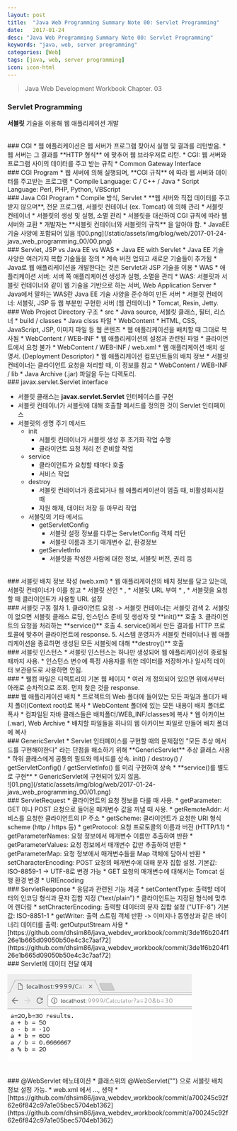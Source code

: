 ```yaml
---
layout: post
title:  "Java Web Programming Summary Note 00: Servlet Programming"
date:   2017-01-24
desc: "Java Web Programming Summary Note 00: Servlet Programming"
keywords: "java, web, server programming"
categories: [Web]
tags: [java, web, server programming]
icon: icon-html
---
```


> Java Web Development Workbook Chapter. 03

### Servlet Programming
**서블릿** 기술을 이용해 웹 애플리케이션 개발

<br>
### CGI
* 웹 애플리케이션은 웹 서버가 프로그램 찾아서 실행 및 결과를 리턴받음.
* 웹 서버는 그 결과를 **HTTP 형식** 에 맞추어 웹 브라우저로 리턴.
* CGI: 웹 서버와 프로그램 사이의 데이터를 주고 받는 규칙
  * Common Gateway Interface
<br>
### CGI Program
* 웹 서버에 의해 실행되며, **CGI 규칙** 에 따라 웹 서버와 데이터를 주고받는 프로그램
* Compile Language: C / C++ / Java
* Script Language: Perl, PHP, Python, VBScript

<br>
### Java CGI Program
* Compile 방식, Servlet
* **웹 서버와 직접 데이터를 주고 받지 않으며**, 전문 프로그램, 서블릿 컨테이너 (ex. Tomcat) 에 의해 관리
* 서블릿 컨테이너
  * 서블릿의 생성 및 실행, 소멸 관리
  * 서블릿을 대신하여 CGI 규칙에 따라 웹 서버와 교환
  * 개발자는 **서블릿 컨테이너와 서블릿의 규칙** 을 알아야 함.
      * JavaEE 기술 사양에 포함되어 있음
       ![00.png](/static/assets/img/blog/web/2017-01-24-java_web_programming_00/00.png)

<br>       
### Servlet, JSP vs Java EE vs WAS
* Java EE with Servlet
  * Java EE 기술 사양은 여러가지 복합 기술들을 정의
  * 계속 버전 업되고 새로운 기술들이 추가됨
  * Java로 웹 애플리케이션을 개발한다는 것은 Servlet과 JSP 기술을 이용
* WAS
  * 애플리케이션 서버: 서버 쪽 애플리케이션 생성과 실행, 소멸을 관리
  * WAS: 서블릿과 서블릿 컨테이너와 같이 웹 기술을 기반으로 하는 서버, Web Application Server
    * Java에서 말하는 WAS란 Java EE 기술 사양을 준수하여 만든 서버
  * 서블릿 컨테이너: 서블릿, JSP 등 웹 부분만 구현한 서버 (웹 컨테이너)
    * Tomcat, Resin, Jetty.

<br>
### Web Project Directory 구조
* src
  * Java source, 서블릿 클래스, 필터, 리스너
* build / classes
  * Java clsss 파일
* WebContent
  * HTML, CSS, JavaScript, JSP, 이미지 파일 등 웹 콘텐츠
  * 웹 애플리케이션을 배치할 때 그대로 복사됨
* WebContent / WEB-INF
  * 웹 애플리케이션의 설정과 관련된 파일
  * 클라이언트에서 요청 불가
* WebContent / WEB-INF / web.xml
  * 웹 애플리케이션 배치 설명서. (Deployment Descriptor)
  * 웹 애플리케이션 컴포넌트들의 배치 정보
  * 서블릿 컨테이너는 클라이언트 요청을 처리할 때, 이 정보를 참고
* WebContent / WEB-INF / lib
  * Java Archive (.jar) 파일을 두는 디렉토리.

<br>
### javax.servlet.Servlet interface

* 서블릿 클래스는 **javax.servlet.Servlet** 인터페이스를 구현
* 서블릿 컨테이너가 서블릿에 대해 호출할 메서드를 정의한 것이 Servlet 인터페이스
* 서블릿의 생명 주기 메서드
  * init
    * 서블릿 컨테이너가 서블릿 생성 후 초기화 작업 수행
    * 클라이언트 요청 처리 전 준비할 작업
  * service
    * 클라이언트가 요청할 때마다 호출
    * 서비스 작업
  * destroy
    * 서블릿 컨테이너가 종료되거나 웹 애플리케이션이 멈출 때, 비활성화시킬 때
    * 자원 해제, 데이터 저장 등 마무리 작업
  * 서블릿의 기타 메서드
    * getServletConfig
      * 서블릿 설정 정보를 다루는 ServletConfig 객체 리턴
      * 서블릿 이름과 초기 매개변수 값, 환경정보
    * getServletInfo
      * 서블릿을 작성한 사람에 대한 정보, 서블릿 버전, 권리 등

<br>
### 서블릿 배치 정보 작성 (web.xml)
* 웹 애플리케이션의 배치 정보를 담고 있는데, 서블릿 컨테이너가 이를 참고
* 서블릿 선언 <servlet></servlet>
  * <servlet-name>, <servlet-class>
* 서블릿 URL 부여 <servlet-mapping></servlet-mapping>
  * <servlet-name>, <url-pattern>
  * 서블릿을 요청할 때 클라이언트가 사용할 URL 설정

<br>
### 서블릿 구동 절차
1. 클라이언트 요청 -> 서블릿 컨테이너는 서블릿 검색
2. 서블릿이 없으면 서블릿 클래스 로딩, 인스턴스 준비 및 생성자 및 **init()** 호출
3. 클라이언트의 요청을 처리하는 **service()** 호출
4. service()에서 만든 결과를 HTTP 프로토콜에 맞추어 클라이언트에 response.
5. 시스템 운영자가 서블릿 컨테이너나 웹 애플리케이션을 종료하면 생성된 모든 서블릿에 대해 **destroy()** 호출

<br>
### 서블릿 인스턴스
* 서블릿 인스턴스는 하나만 생성되어 웹 애플리케이션이 종료될 때까지 사용.
* 인스턴스 변수에 특정 사용자를 위한 데이터를 저장하거나 일시적 데이터 보관용도로 사용하면 안됨.

<br>
### <welcome-file>
* 웰컴 파일은 디렉토리의 기본 웹 페이지
* 여러 개 정의되어 있으면 위에서부터 아래로 순차적으로 조회. 먼저 찾은 것을 response.

<br>
### 웹 애플리케이션 배치
* 프로젝트의 Web 폴더에 들어있는 모든 파일과 폴더가 배치 폴더(Context root)로 복사
  * WebContent 폴더에 있는 모든 내용이 배치 폴더로 폭사
  * 컴파일된 자바 클래스들은 배치폴더/WEB_INF/classes에 복사
* 웹 아카이브 (.war), Web Archive
  * 배치할 파일들을 하나의 웹 아카이브 파일로 만들어 배치 폴더에 복사

<br>
### GenericServlet
* Servlet 인터페이스를 구현할 때의 문제점인 "모든 추상 메서드를 구현해야한다" 라는 단점을 해소하기 위해 **GenericServlet** 추상 클래스 사용
* 하위 클래스에게 공통의 필드와 메서드를 상속.
init() / destroy() / getServletConfig() / getServletInfo() 를 미리 구현하여 상속
* **service()를 별도로 구현**
  * GenericServlet에 구현되어 있지 않음.
  <br>
  ![01.png](/static/assets/img/blog/web/2017-01-24-java_web_programming_00/01.png)

<br>
### ServletRequest
* 클라이언트의 요청 정보를 다룰 때 사용.
* getParameter: GET 이나 POST 요청으로 들어온 매개변수 값을 꺼낼 때 사용.
* getRemoteAddr: 서비스를 요청한 클라이언트의 IP 주소
* getScheme: 클라이언트가 요청한 URI 형식 scheme (http / https 등)
* getProtocol: 요청 프로토콜의 이름과 버전 (HTTP/1.1)
* getParameterNames: 요청 정보에서 매개변수 이름만 추출하여 반환
* getParameterValues: 요청 정보에서 매개변수 값만 추출하여 반환
* getParameterMap: 요청 정보에서 매개변수들을 Map 객체에 담아서 반환
* setCharacterEncoding: POST 요청의 매개변수에 대해 문자 집합 설정.
기본값: ISO-8859-1 -> UTF-8로 변경 가능
  * GET 요청의 매개변수에 대해서는 Tomcat 실행 환경 변경
    * URIEncoding

<br>
### ServletResponse
* 응답과 관련된 기능 제공
* setContentType: 출력할 데이터의 인코딩 형식과 문자 집합 지정 ("text/plain”)
  * 클라이언트는 지정된 형식에 맞추어 렌더링
* setChracterEncoding: 출력할 데이터의 문자 집합 설정 ("UTF-8")
기본값: ISO-8851-1
* getWriter: 출력 스트림 객체 반환
-> 이미지나 동영상과 같은 바이너리 데이터를 출력: getOutputStream 사용
* [https://github.com/dhsim86/java_webdev_workbook/commit/3de1f6b204f126e1b665d09050b50e4c3c7aaf72](https://github.com/dhsim86/java_webdev_workbook/commit/3de1f6b204f126e1b665d09050b50e4c3c7aaf72)

<br>
### Servlet에 데이터 전달 예제

![02.png](/static/assets/img/blog/web/2017-01-24-java_web_programming_00/02.png)

<br>
### @WebServlet 애노테이션
* 클래스위의 @WebServlet("") 으로 서블릿 배치 정보 설정 가능.
  * web.xml 에서 <servlet>…</servlet>, <servlet-mapping></servlet-mapping> 생략
* [https://github.com/dhsim86/java_webdev_workbook/commit/a700245c92f62e6f842c97a1e05bec5704eb1362](https://github.com/dhsim86/java_webdev_workbook/commit/a700245c92f62e6f842c97a1e05bec5704eb1362)
